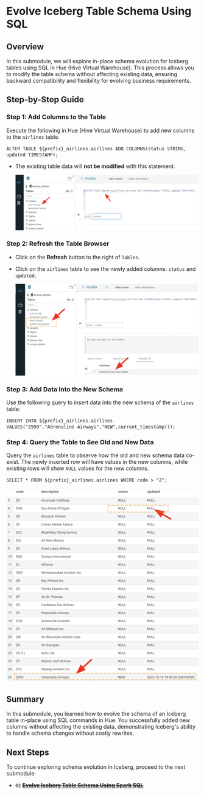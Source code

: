 # Evolve Iceberg Table Schema Using SQL

## Overview

In this submodule, we will explore in-place schema evolution for Iceberg tables using SQL in Hue (Hive Virtual Warehouse). This process allows you to modify the table schema without affecting existing data, ensuring backward compatibility and flexibility for evolving business requirements.

## Step-by-Step Guide

### Step 1: Add Columns to the Table

Execute the following in Hue (Hive Virtual Warehouse) to add new columns to the `airlines` table.

```
ALTER TABLE ${prefix}_airlines.airlines ADD COLUMNS(status STRING, updated TIMESTAMP);
```

- The existing table data will **not be modified** with this statement.

   ![In Place Table Evolution](../../images/SchemaEvolution_Add_Columns.png)

### Step 2: Refresh the Table Browser

- Click on the **Refresh** button to the right of `Tables`.
- Click on the `airlines` table to see the newly added columns: `status` and `updated`.

   ![Updated Table Metadata](../../images/SchemaEvolution_Updated_Metadata.png)

### Step 3: Add Data Into the New Schema

Use the following query to insert data into the new schema of the `airlines` table:

```
INSERT INTO ${prefix}_airlines.airlines
VALUES("Z999","Adrenaline Airways","NEW",current_timestamp());
```

### Step 4: Query the Table to See Old and New Data

Query the `airlines` table to observe how the old and new schema data co-exist. The newly inserted row will have values in the new columns, while existing rows will show `NULL` values for the new columns.

```
SELECT * FROM ${prefix}_airlines.airlines WHERE code > "Z";
```

   ![View Data After Schema Evolution](../../images/SchemaEvolution_View_Results.png)

## Summary

In this submodule, you learned how to evolve the schema of an Iceberg table in-place using SQL commands in Hue. You successfully added new columns without affecting the existing data, demonstrating Iceberg's ability to handle schema changes without costly rewrites.

## Next Steps

To continue exploring schema evolution in Iceberg, proceed to the next submodule:

- `02` **[~~Evolve Iceberg Table Schema Using Spark SQL~~](SchemaEvolution_SparkSQL.md)**
